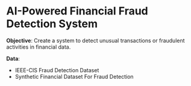 # AI-Powered Financial Fraud Detection System

**Objective**: Create a system to detect unusual transactions or fraudulent activities in financial data.

**Data**:
- IEEE-CIS Fraud Detection Dataset
- Synthetic Financial Dataset For Fraud Detection
